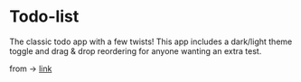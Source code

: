 # Todo-list
The classic todo app with a few twists! This app includes a dark/light theme toggle and drag &amp; drop reordering for anyone wanting an extra test.

from -> [link](https://www.frontendmentor.io/challenges/todo-app-Su1_KokOW)
